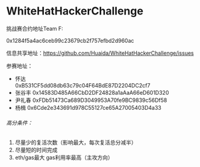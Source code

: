 # WhiteHatHackerChallenge

挑战赛合约地址Team F:  

0x1284f5a4ac6ceb99c23679cb2f757efbd2d960ac

信息共享地址：https://github.com/Huaida/WhiteHatHackerChallenge/issues

  参赛地址：
  
  + 怀达  
  0xB531CF5dd08db63c79c04F64BdE87D2204DC2cf7
  + 张谷丰 
  0x14583D485A66CbD2DF24828a1aAaA66eD601D320
  + 尹礼春 
  0xFDb51473Ca689D3049953A70fe9BC9839c56Df58
  + 杨楫 
  0x6Cde2e343691d978C55127ce65A27005403D4a33

###### 高分条件：
1. 尽量少的复活次数（影响最大，每次复活总分减半）
2. 尽量短的时间完成 
3. eth/gas最大 gas利用率最高（主攻方向）
